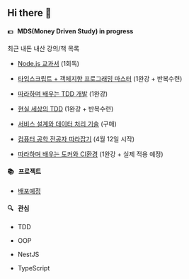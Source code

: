 ## Hi there 👋

#### 💵 &nbsp; MDS(Money Driven Study) in progress

최근 내돈 내산 강의/책 목록

* [Node.js 교과서](http://www.yes24.com/Product/Goods/62597864) (1회독)
 
* [타입스크립트 + 객체지향 프로그래밍 마스터](https://academy.dream-coding.com/courses/typescript) (1완강 + 반복수련)

* [따라하며 배우는 TDD 개발](https://www.inflearn.com/course/%EB%94%B0%EB%9D%BC%ED%95%98%EB%A9%B0-%EB%B0%B0%EC%9A%B0%EB%8A%94-tdd/dashboard) (1완강)
 
* [현실 세상의 TDD](https://www.fastcampus.co.kr/dev_red_ygw) (1완강 + 반복수련)
 
* [서비스 설계와 데이터 처리 기술](https://www.fastcampus.co.kr/dev_red_yjs) (구매)

* [컴퓨터 공학 전공자 따라잡기](https://www.fastcampus.co.kr/CS_online_challenge?gclid=CjwKCAjwr_uCBhAFEiwAX8YJgUEIN89NDNwgoccEryZIt-mYn9a5XBZGF4iCKUnuyEmGJoaj8MH2ZBoCrNIQAvD_BwE) (4월 12일 시작)
 
* [따라하며 배우는 도커와 CI환경](https://www.inflearn.com/course/%EB%94%B0%EB%9D%BC%ED%95%98%EB%A9%B0-%EB%B0%B0%EC%9A%B0%EB%8A%94-%EB%8F%84%EC%BB%A4-ci/dashboard) (1완강 + 실제 적용 예정)

#### 📚 &nbsp; 프로젝트

* [배포예정]()

#### 🔍 &nbsp; 관심 

* TDD
 
* OOP
 
* NestJS
 
* TypeScript






<!--
**dd1331/dd1331** is a ✨ _special_ ✨ repository because its `README.md` (this file) appears on your GitHub profile.

Here are some ideas to get you started:

- 🔭 I’m currently working on ...
- 🌱 I’m currently learning ...
- 👯 I’m looking to collaborate on ...
- 🤔 I’m looking for help with ...
- 💬 Ask me about ...
- 📫 How to reach me: ...
- 😄 Pronouns: ...
- ⚡ Fun fact: ...
-->

